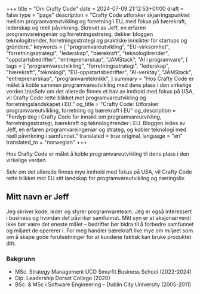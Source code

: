 +++
title = "Om Crafty Code"
date = 2024-07-09 21:12:53+01:00
draft = false
type = "page"
description = "Crafty Code utforsker skjæringspunktet mellom programvareutvikling og forretning i EU, med fokus på bærekraft, lederskap og reell påvirkning. Skrevet av Jeff, en erfaren programvareingeniør og forretningsstrateg, dekker bloggen teknologitrender, forretningsstrategi og praktiske innsikter for startups og gründere."
keywords = [
    "programvareutvikling",
    "EU-virksomhet",
    "forretningsstrategi",
    "lederskap",
    "bærekraft",
    "teknologitrender",
    "oppstartsbedrifter",
    "entreprenørskap",
    "JAMStack",
    "AI i programvare",
]
tags = [
    "programvareutvikling",
    "forretningsstrategi",
    "lederskap",
    "bærekraft",
    "teknologi",
    "EU-oppstartsbedrifter",
    "AI-verktøy",
    "JAMStack",
    "entreprenørskap",
    "programvareteknikk",
]
summary = "Hos Crafty Code er målet å koble sammen programvareutvikling med dens plass i den virkelige verden.\n\nSelv om det allerede finnes et hav av innhold med fokus på USA, vil Crafty Code rette blikket mot programvareutvikling og forretningslandskapet i EU."
og_title = "Crafty Code: Utforsker programvareutvikling, forretning og bærekraft i EU"
og_description = "Fordyp deg i Crafty Code for innsikt om programvareutvikling, forretningsstrategi, bærekraft og teknologitrender i EU. Bloggen ledes av Jeff, en erfaren programvareingeniør og strateg, og kobler teknologi med reell påvirkning i samfunnet."
translated = true
original_language = "en"
translated_to = "norwegian"
+++

Hos Crafty Code er målet å koble programvareutvikling til dens plass i den virkelige verden.

Selv om det allerede finnes mye innhold med fokus på USA, vil Crafty Code rette blikket mot EU sitt landskap for programvareutvikling og næringsliv.

## Mitt navn er Jeff

Jeg skriver kode, leder og styrer programvareteam. Jeg er også interessert i business og hvordan det påvirker samfunnet. Mitt syn er at aksjonærverdi ikke bør være det eneste målet – bedrifter bør bidra til å forbedre samfunnet og miljøet de opererer i. For meg handler bærekraft like mye om miljøet som om å skape gode forutsetninger for at kundene faktisk kan bruke produktet ditt.

### Bakgrunn

- MSc. Strategy Management UCD Smurfit Business School (2022-2024)
- Dip. Leadership Dorset College (2020)
- BSc. & MSc i Software Engineering – Dublin City University (2005-2011)
